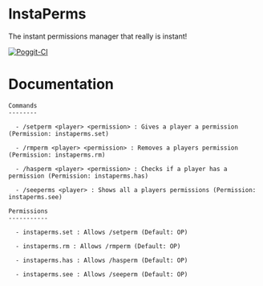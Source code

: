 # InstaPerms
The instant permissions manager that really is instant!

[![Poggit-CI](https://poggit.pmmp.io/ci.badge/BoxOfDevs/InstaPerms/InstaPerms)](https://poggit.pmmp.io/ci/BoxOfDevs/InstaPerms/InstaPerms)

# Documentation
    Commands
    --------

      - /setperm <player> <permission> : Gives a player a permission (Permission: instaperms.set)

      - /rmperm <player> <permission> : Removes a players permission (Permission: instaperms.rm)

      - /hasperm <player> <permission> : Checks if a player has a permission (Permission: instaperms.has)

      - /seeperms <player> : Shows all a players permissions (Permission: instaperms.see)

    Permissions
    -----------

      - instaperms.set : Allows /setperm (Default: OP)

      - instaperms.rm : Allows /rmperm (Default: OP)

      - instaperms.has : Allows /hasperm (Default: OP)

      - instaperms.see : Allows /seeperm (Default: OP)
